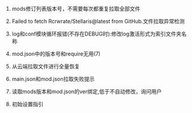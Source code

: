 1. mods修订列表版本号，不需要每次都重复拉取全部文件

2. Failed to fetch Rcrwrate/Stellaris@latest from GitHub.文件拉取异常检测

3. log和conf模块循环报错(不存在DEBUG时):修改log激活形式为索引文件夹名称

4. mod.json中的版本号和require无用(7)

5. 从云端拉取文件进行全量恢复

6. main.json和mod.json拉取失败提示

7. 读取mods版本和mod.json的ver绑定,低于不自动修改，询问用户

8. 初始设置指引